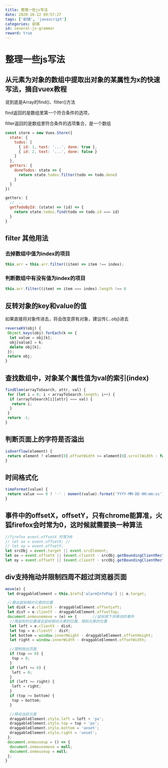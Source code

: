 ```yaml
---
title: 整理一些js写法
date: 2020-10-22 09:57:27
tags: ['前端', 'javascript']
categories: 前端
id: several-js-grammar
reward: true
---
```


# 整理一些js写法

## 从元素为对象的数组中提取出对象的某属性为x的快速写法，摘自vuex教程

说到底是Array的find()、filter()方法

find返回的是数组里第一个符合条件的选项，

filter返回的是数组里符合条件的选项集合，是一个数组

```js
const store = new Vuex.Store({
  state: {
    todos: [
      { id: 1, text: '...', done: true },
      { id: 2, text: '...', done: false }
    ]
  },
  getters: {
    doneTodos: state => {
      return state.todos.filter(todo => todo.done)
    }
  }
})

getters: {
  // ...
  getTodoById: (state) => (id) => {
    return state.todos.find(todo => todo.id === id)
  }
}
```

## filter 其他用法

### 去掉数组中值为index的项目

```javascript
this.arr = this.arr.filter((item) => item !== index);
```

### 判断数组中有没有值为index的项目

```javascript
this.arr.filter((item) => item === index).length !== 0
```

## 反转对象的key和value的值

如果直接将对象传进去，将会改变原有对象，建议传{...obj}进去

```javascript
reverseKV(obj) {
 Object.keys(obj).forEach(k => {
  let value = obj[k];
  obj[value] = k;
  delete obj[k];
 });
 return obj;
}
```

## 查找数组中，对象某个属性值为val的索引(index)

```javascript
findElem(arrayToSearch, attr, val) {
 for (let i = 0; i < arrayToSearch.length; i++) {
  if (arrayToSearch[i][attr] === val) {
   return i;
  }
 }
 return -1;
}
```

## 判断页面上的字符是否溢出

```javascript
isOverflow(element) {
 return element ? element[0].offsetWidth >= element[0].scrollWidth : false;
}
```

## 时间格式化

```javascript
timeFormat(value) {
 return value === 0 ? '-' : moment(value).format('YYYY-MM-DD HH:mm:ss');
}
```

## 事件中的offsetX，offsetY，只有chrome能算准，火狐firefox会时常为0，这时候就需要换一种算法

```javascript
//firefox event.offsetX 时常为0
// let ox = event.offsetX; //
// let oy = event.offsetY;
let srcObj = event.target || event.srcElement;
let ox = event.offsetX || (event.clientX - srcObj.getBoundingClientRect().left);
let oy = event.offsetY || (event.clientY - srcObj.getBoundingClientRect().top);
```

## div支持拖动并限制四周不超过浏览器页面

```javascript
move(e) {
 let draggableElement = this.$refs['alarmInfoPop'] || e.target;        //获取目标元素

 //算出鼠标相对元素的位置
 let disX = e.clientX - draggableElement.offsetLeft;
 let disY = e.clientY - draggableElement.offsetTop;
 document.onmousemove = (e) => {       //鼠标按下并移动的事件
  //用鼠标的位置减去鼠标相对元素的位置，得到元素的位置
  let left = e.clientX - disX;
  let top = e.clientY - disY;
  let bottom = window.innerHeight - draggableElement.offsetHeight;
  let right = window.innerWidth - draggableElement.offsetWidth;

  //限制拖出页面
  if (top <= 0) {
   top = 0;
  }
  if (left <= 0) {
   left = 0;
  }
  if (left >= right) {
   left = right;
  }
  if (top >= bottom) {
   top = bottom;
  }

  //移动当前元素
  draggableElement.style.left = left + 'px';
  draggableElement.style.top = top + 'px';
  draggableElement.style.bottom = 'unset';
  draggableElement.style.right = 'unset';
 };
 document.onmouseup = () => {
  document.onmousemove = null;
  document.onmouseup = null;
 };
}
```